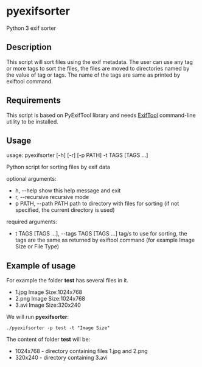 # pyexifsorter
Python 3 exif sorter

## Description
This script will sort files using the exif metadata.
The user can use any tag or more tags to sort the files, the files are moved to directories named by the value of tag or tags.
The name of the tags are same as printed by exiftool command.

## Requirements
This script is based on PyExifTool library and needs [ExifTool](http://www.sno.phy.queensu.ca/~phil/exiftool/) command-line utility to be installed.

## Usage
usage: pyexifsorter [-h] [-r] [-p PATH] -t TAGS [TAGS ...]

Python script for sorting files by exif data

optional arguments:
- h, --help            show this help message and exit
- r, --recursive       recursive mode
- p PATH, --path PATH  path to directory with files for sorting (if not specified, the current directory is used)

required arguments:
- t TAGS [TAGS ...], --tags TAGS [TAGS ...] tag/s to use for sorting, the tags are the same as returned by exiftool command (for example Image Size or File Type)

## Example of usage
For example the folder **test** has several files in it.
- 1.jpg Image Size:1024x768
- 2.png Image Size:1024x768
- 3.avi Image Size:320x240

We will run **pyexifsorter**:
```
./pyexifsorter -p test -t "Image Size"
```

The content of folder **test** will be:
- 1024x768 - directory containing files 1.jpg and 2.png
- 320x240 - directory containing 3.avi
